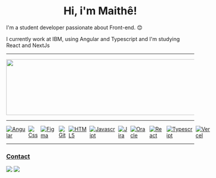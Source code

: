 <h1 align="center">Hi, i'm Maithê!</h1>

<p> I'm a student developer passionate about Front-end. 😊 </h4> <br>
<p> I currently work at IBM, using Angular and Typescript and I'm studying React and NextJs </p>

 ---
 
 <div align="center">
  <a href="https://github.com/MaitheSouza">
  <img align="center" alt="May-github" width="3000em" height="150em" src="https://github-readme-stats.vercel.app/api/top-langs/?username=MaitheSouza&layout=compact&langs_count=7&theme=dark" /> <br>
 </div>

---
 
 <div style="gap: 8px; display:flex;">
  <img align="center" alt="Angular" src="https://img.shields.io/badge/Angular-DD0031?style=for-the-badge&logo=angular&logoColor=white" />
  <img align="center" alt="Css" src="https://img.shields.io/badge/CSS3-1572B6?style=for-the-badge&logo=css3&logoColor=white" />
   <img align="center" alt="Figma" src="https://img.shields.io/badge/Figma-F24E1E?style=for-the-badge&logo=figma&logoColor=white" />
  <img align="center" alt="Git" src="https://img.shields.io/badge/GIT-E44C30?style=for-the-badge&logo=git&logoColor=white" />
  <img align="center" alt="HTML5" src="https://img.shields.io/badge/HTML5-E34F26?style=for-the-badge&logo=html5&logoColor=white" />
  <img align="center" alt="Javascript" src="https://img.shields.io/badge/JavaScript-F7DF1E?style=for-the-badge&logo=javascript&logoColor=black" />
  <img align="center" alt="Jira" src="https://img.shields.io/badge/Jira-0052CC?style=for-the-badge&logo=Jira&logoColor=white" />
  <img align="center" alt="Oracle" src="https://img.shields.io/badge/Oracle-F80000?style=for-the-badge&logo=Oracle&logoColor=white" />
  <img align="center" alt="React" src="https://img.shields.io/badge/React-20232A?style=for-the-badge&logo=react&logoColor=61DAFB" />
  <img align="center" alt="Typescript" src="https://img.shields.io/badge/TypeScript-007ACC?style=for-the-badge&logo=typescript&logoColor=white" />    
  <img align="center" alt="Vercel" src="https://img.shields.io/badge/Vercel-000000?style=for-the-badge&logo=vercel&logoColor=white" /> 
 </div>
 
---
   
  <div>
   <h3>Contact</h3>
  <a href="https://www.linkedin.com/in/maithe-de-souza/" target="_blank"><img src="https://img.shields.io/badge/LinkedIn-0077B5?style=for-the-badge&logo=linkedin&logoColor=white"></a>
  <a href="https://twitter.com/devmayamy" target="_blank"><img src="https://img.shields.io/badge/Twitter-1DA1F2?style=for-the-badge&logo=twitter&logoColor=white"></a>
   
  </div>
